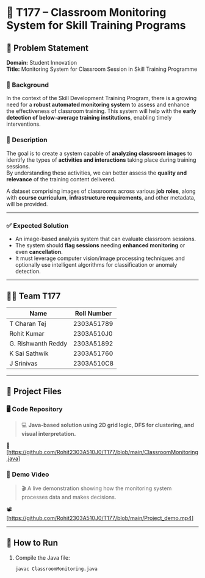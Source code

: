 # 📘 T177 – Classroom Monitoring System for Skill Training Programs

## 🧠 Problem Statement

**Domain:** Student Innovation  
**Title:** Monitoring System for Classroom Session in Skill Training Programme  

### 📌 Background
In the context of the Skill Development Training Program, there is a growing need for a **robust automated monitoring system** to assess and enhance the effectiveness of classroom training. This system will help with the **early detection of below-average training institutions**, enabling timely interventions.

### 🎯 Description
The goal is to create a system capable of **analyzing classroom images** to identify the types of **activities and interactions** taking place during training sessions.  
By understanding these activities, we can better assess the **quality and relevance** of the training content delivered.

A dataset comprising images of classrooms across various **job roles**, along with **course curriculum**, **infrastructure requirements**, and other metadata, will be provided.

---

### ✅ Expected Solution
- An image-based analysis system that can evaluate classroom sessions.
- The system should **flag sessions** needing **enhanced monitoring** or even **cancellation**.
- It must leverage computer vision/image processing techniques and optionally use intelligent algorithms for classification or anomaly detection.

---

## 👨‍💻 Team T177

| Name                 | Roll Number     |
|----------------------|------------------|
| T Charan Tej         | 2303A51789       |
| Rohit Kumar          | 2303A510J0       |
| G. Rishwanth Reddy   | 2303A51892       |
| K Sai Sathwik        | 2303A51760       |
| J Srinivas           | 2303A510C8       |

---

## 🧾 Project Files

### 🖥️ Code Repository
> 💻 **Java-based solution using 2D grid logic, DFS for clustering, and visual interpretation.**

🔗 [https://github.com/Rohit2303A510J0/T177/blob/main/ClassroomMonitoring.java]

### 🎥 Demo Video
> 🎬 A live demonstration showing how the monitoring system processes data and makes decisions.

📽️ [https://github.com/Rohit2303A510J0/T177/blob/main/Project_demo.mp4]

---

## 📍 How to Run

1. Compile the Java file:
   ```bash
   javac ClassroomMonitoring.java
